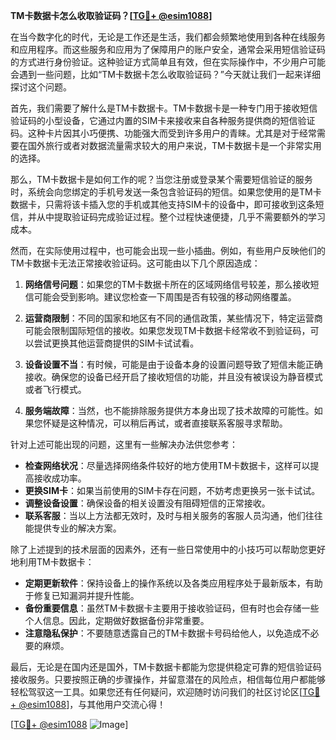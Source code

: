 **TM卡数据卡怎么收取验证码？[[TG💪+ @esim1088](https://t.me/s/esim1088)]**

在当今数字化的时代，无论是工作还是生活，我们都会频繁地使用到各种在线服务和应用程序。而这些服务和应用为了保障用户的账户安全，通常会采用短信验证码的方式进行身份验证。这种验证方式简单且有效，但在实际操作中，不少用户可能会遇到一些问题，比如“TM卡数据卡怎么收取验证码？”今天就让我们一起来详细探讨这个问题。

首先，我们需要了解什么是TM卡数据卡。TM卡数据卡是一种专门用于接收短信验证码的小型设备，它通过内置的SIM卡来接收来自各种服务提供商的短信验证码。这种卡片因其小巧便携、功能强大而受到许多用户的青睐。尤其是对于经常需要在国外旅行或者对数据流量需求较大的用户来说，TM卡数据卡是一个非常实用的选择。

那么，TM卡数据卡是如何工作的呢？当您注册或登录某个需要短信验证的服务时，系统会向您绑定的手机号发送一条包含验证码的短信。如果您使用的是TM卡数据卡，只需将该卡插入您的手机或其他支持SIM卡的设备中，即可接收到这条短信，并从中提取验证码完成验证过程。整个过程快速便捷，几乎不需要额外的学习成本。

然而，在实际使用过程中，也可能会出现一些小插曲。例如，有些用户反映他们的TM卡数据卡无法正常接收验证码。这可能由以下几个原因造成：

1. **网络信号问题**：如果您的TM卡数据卡所在的区域网络信号较差，那么接收短信可能会受到影响。建议您检查一下周围是否有较强的移动网络覆盖。
   
2. **运营商限制**：不同的国家和地区有不同的通信政策，某些情况下，特定运营商可能会限制国际短信的接收。如果您发现TM卡数据卡经常收不到验证码，可以尝试更换其他运营商提供的SIM卡试试看。

3. **设备设置不当**：有时候，可能是由于设备本身的设置问题导致了短信未能正确接收。确保您的设备已经开启了接收短信的功能，并且没有被误设为静音模式或者飞行模式。

4. **服务端故障**：当然，也不能排除服务提供方本身出现了技术故障的可能性。如果您怀疑是这种情况，可以稍后再试，或者直接联系客服寻求帮助。

针对上述可能出现的问题，这里有一些解决办法供您参考：

- **检查网络状况**：尽量选择网络条件较好的地方使用TM卡数据卡，这样可以提高接收成功率。
- **更换SIM卡**：如果当前使用的SIM卡存在问题，不妨考虑更换另一张卡试试。
- **调整设备设置**：确保设备的相关设置没有阻碍短信的正常接收。
- **联系客服**：当以上方法都无效时，及时与相关服务的客服人员沟通，他们往往能提供专业的解决方案。

除了上述提到的技术层面的因素外，还有一些日常使用中的小技巧可以帮助您更好地利用TM卡数据卡：

- **定期更新软件**：保持设备上的操作系统以及各类应用程序处于最新版本，有助于修复已知漏洞并提升性能。
- **备份重要信息**：虽然TM卡数据卡主要用于接收验证码，但有时也会存储一些个人信息。因此，定期做好数据备份非常重要。
- **注意隐私保护**：不要随意透露自己的TM卡数据卡号码给他人，以免造成不必要的麻烦。

最后，无论是在国内还是国外，TM卡数据卡都能为您提供稳定可靠的短信验证码接收服务。只要按照正确的步骤操作，并留意潜在的风险点，相信每位用户都能够轻松驾驭这一工具。如果您还有任何疑问，欢迎随时访问我们的社区讨论区[[TG💪+ @esim1088](https://t.me/s/esim1088)]，与其他用户交流心得！

[[TG💪+ @esim1088](https://t.me/s/esim1088) ![Image](https://i.postimg.cc/4NQfJmqS/Snipaste-2025-05-13-00-14-12.png)]